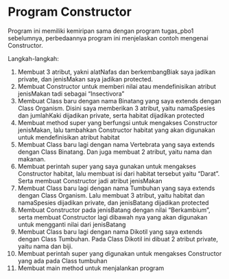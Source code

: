 # Program Constructor

Program ini memiliki kemiripan sama dengan program tugas_pbo1 sebelumnya, perbedaannya program ini menjelaskan contoh mengenai Constructor. 

Langkah-langkah: 
1. Membuat 3 atribut, yakni alatNafas dan berkembangBiak saya jadikan private, dan jenisMakan saya jadikan protected.
2. Membuat Constructor untuk memberi nilai atau mendefinisikan atribut jenisMakan tadi sebagai “Insectivora”
3. Membuat Class baru dengan nama Binatang yang saya extends dengan Class Organism. Disini saya memberikan 3 atribut, yaitu namaSpesies dan jumlahKaki dijadikan private, serta habitat dijadikan protected
4. Membuat method super yang berfungsi untuk mengakses Constructor jenisMakan, lalu tambahkan Constructor habitat yang akan digunakan untuk mendefinisikan atribut habitat
5. Membuat Class baru lagi dengan nama Vertebrata yang saya extends dengan Class Binatang. Dan juga membuat 2 atribut, yaitu nama dan makanan.
6. Membuat perintah super yang saya gunakan untuk mengakses Constructor habitat, lalu membuat isi dari habitat tersebut yaitu “Darat”. Serta membuat Constructor jadi atribut jenisMakan
7. Membuat Class baru lagi dengan nama Tumbuhan yang saya extends dengan Class Organism. Lalu membuat 3 atribut, yaitu habitat dan namaSpesies dijadikan private, dan jenisBatang dijadikan protected
8. Membuat Constructor pada jenisBatang dengan nilai “Berkambium”, serta membuat Constructor lagi dibawah nya yang akan digunakan untuk mengganti nilai dari jenisBatang
9. Membuat Class baru lagi dengan nama Dikotil yang saya extends dengan Class Tumbuhan. Pada Class Dikotil ini dibuat 2 atribut private, yaitu nama dan biji.
10. Membuat perintah super yang digunakan untuk mengakses Constructor yang ada pada Class tumbuhan
11. Membuat main method untuk menjalankan program
